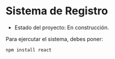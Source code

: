 <h1> Sistema de Registro</h1>

- Estado del proyecto: En construcción.

Para ejercutar el sistema, debes poner:

```npm install react```
